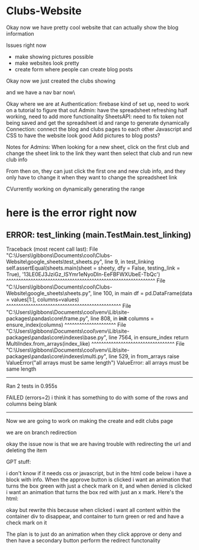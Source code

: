 # Clubs-Website

Okay now we have pretty cool website that can actually show the blog information

Issues right now
- make showing pictures possible
- make websites look pretty
- create form where people can create blog posts

Okay now we just created the clubs showing

and we have a nav bar now\


Okay where we are at
Authentication: firebase kind of set up, need to work on a tutorial to figure that out
Admin: have the spreadsheet refreshing half working, need to add more functionality
SheetsAPI: need to fix token not being saved and get the spreadsheet id and range to generate dynamically
Connection: connect the blog and clubs pages to each other
Javascript and CSS to have the website look good
Add pictures to blog posts?



Notes for Admins:
When looking for a new sheet, click on the first club and change the sheet link to the link they want
then select that club and run new club info

From then on, they can just click the first one and new club info, and they only have to change it when they want to change the spreadsheet link



CVurrently working on dynamically generating the range

here is the error right now
======================================================================
ERROR: test_linking (__main__.TestMain.test_linking)
----------------------------------------------------------------------
Traceback (most recent call last):
  File "C:\Users\lgibbons\Documents\cool\Clubs-Website\google_sheets\test_sheets.py", line 9, in test_linking
    self.assertEqual(sheets.main(sheet = sheety, dfy = False, testing_link = True), '13LE0EJ3JziGz_ISYmr1eNyoDln-EeFBFWXUbeE-TbQc')
                     ^^^^^^^^^^^^^^^^^^^^^^^^^^^^^^^^^^^^^^^^^^^^^^^^^^^^^^^^^^^^^
  File "C:\Users\lgibbons\Documents\cool\Clubs-Website\google_sheets\sheets.py", line 100, in main
    df = pd.DataFrame(data = values[1:], columns=values)
         ^^^^^^^^^^^^^^^^^^^^^^^^^^^^^^^^^^^^^^^^^^^^^^^
  File "C:\Users\lgibbons\Documents\cool\venv\Lib\site-packages\pandas\core\frame.py", line 808, in __init__
    columns = ensure_index(columns)
              ^^^^^^^^^^^^^^^^^^^^^
  File "C:\Users\lgibbons\Documents\cool\venv\Lib\site-packages\pandas\core\indexes\base.py", line 7564, in ensure_index
    return MultiIndex.from_arrays(index_like)
           ^^^^^^^^^^^^^^^^^^^^^^^^^^^^^^^^^^
  File "C:\Users\lgibbons\Documents\cool\venv\Lib\site-packages\pandas\core\indexes\multi.py", 
line 529, in from_arrays
    raise ValueError("all arrays must be same length")
ValueError: all arrays must be same length

----------------------------------------------------------------------
Ran 2 tests in 0.955s

FAILED (errors=2)
i think it has something to do with some of the rows and columns being blank




-----------------------------

Now we are going to work on making the create and edit clubs page




we are on branch redirection


okay the issue now is that we are having trouble with redirecting the url and deleting the item




GPT stuff:


i don't know if it needs css or javascript, but in the html code below i have a block with info. When the approve button is clicked i want an animation that turns the box green with just a check mark on it, and when denied is clicked i want an animation that turns the box red with just an x mark. Here's the html:


okay but rewrite this because when clicked i want all content within the container div to disappear, and container to turn green or red and have a check mark on it


The plan is to just do an animation when they click approve or deny and then have a secondary button perform the redirect functonality